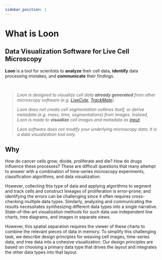 ```yaml
---
sidebar_position: 1
---
```


# What is Loon

## Data Visualization Software for Live Cell Microscopy
**Loon** is a tool for scientists to **analyze** their cell data, **identify** data processing mistakes, and **communicate** their findings.

&nbsp;
> *Loon is designed to visualize cell data **already generated** from other microscopy software (e.g. [LiveCyte](https://www.phasefocus.com/livecyte), [TrackMate](https://imagej.net/plugins/trackmate/)).*
>
> *Loon does not create cell segmentation outlines itself, or derive metadata (e.g. mass, time, segmentations) from images.*
> *Instead, Loon is made to **visualize** cell images and metadata as [input](./getting-started-with-loon/index.md).*
>
> *Loon software does not modify your underlying microscopy data. It is a data visualization tool only.*

## Why
How do cancer cells grow, divide, proliferate and die? How do drugs influence these processes? These are difficult questions that many attempt to answer with a combination of time-series microscopy experiments, classification algorithms, and data visualization. 

However, collecting this type of data and applying algorithms to segment and track cells and construct lineages of proliferation is error-prone; and identifying the errors can be challenging since it often requires cross-checking multiple data types. Similarly, analyzing and communicating the results necessitates synthesizing different data types into a single narrative. State-of-the-art visualization methods for such data use independent line charts, tree diagrams, and images in separate views. 

However, this spatial separation requires the viewer of these charts to combine the relevant pieces of data in memory. To simplify this challenging task, we describe design principles for weaving cell images, time-series data, and tree data into a cohesive visualization. Our design principles are based on choosing a primary data type that drives the layout and integrates the other data types into that layout.